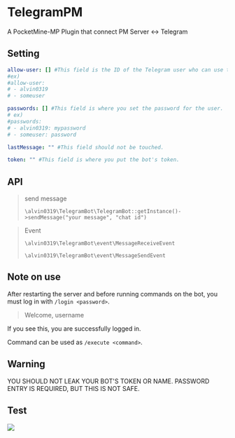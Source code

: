 # TelegramPM
A PocketMine-MP Plugin that connect PM Server <-> Telegram

## Setting

```yaml
allow-user: [] #This field is the ID of the Telegram user who can use this bot, ex) alvin0319
#ex)
#allow-user:
# - alvin0319
# - someuser

passwords: [] #This field is where you set the password for the user.
# ex)
#passwords:
# - alvin0319: mypassword
# - someuser: password

lastMessage: "" #This field should not be touched.

token: "" #This field is where you put the bot's token.
```

## API
> send message
>
> `\alvin0319\TelegramBot\TelegramBot::getInstance()->sendMessage("your message", "chat id")`

> Event
>
> `\alvin0319\TelegramBot\event\MessageReceiveEvent`
> 
> `\alvin0319\TelegramBot\event\MessageSendEvent`

## Note on use

After restarting the server and before running commands on the bot, you must log in with `/login <password>`.

> Welcome, username

If you see this, you are successfully logged in.

Command can be used as `/execute <command>`.

## Warning
YOU SHOULD NOT LEAK YOUR BOT'S TOKEN OR NAME. PASSWORD ENTRY IS REQUIRED, BUT THIS IS NOT SAFE.

## Test

![](https://raw.githubusercontent.com/alvin0319/TelegramPM/master/images/image.PNG)
